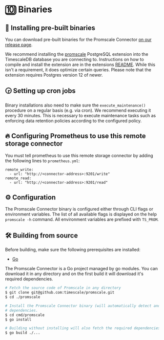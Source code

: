 # 🔟 Binaries

## 🔧 Installing pre-built binaries

You can download pre-built binaries for the Promscale
Connector [on our release page](/releases).

We recommend installing the [promscale](/extension)
PostgreSQL extension into the TimescaleDB database you are connecting to.
Instructions on how to compile and install the extension are in the
extensions [README](/extension/Readme.md). While this isn't a requirement, it
does optimize certain queries.
Please note that the extension requires Postgres version 12 of newer.

## 🕞 Setting up cron jobs

Binary installations also need to make sure the `execute_maintenance()`
procedure on a regular basis (e.g. via cron). We recommend executing it every
30 minutes. This is necessary to execute maintenance tasks such as enforcing
data retention policies according to the configured policy.

## 🔥 Configuring Prometheus to use this remote storage connector

You must tell prometheus to use this remote storage connector by adding
the following lines to `prometheus.yml`:
```
remote_write:
  - url: "http://<connector-address>:9201/write"
remote_read:
  - url: "http://<connector-address>:9201/read"
```

## ⚙️ Configuration

The Promscale Connector binary is configured either through
CLI flags or environment variables. The list of all available flags is
displayed on the help `promscale -h` command. All
environment variables are prefixed with `TS_PROM`.

## 🛠 Building from source

Before building, make sure the following prerequisites are installed:

* [Go](https://golang.org/dl/)

The Promscale Connector is a Go project managed by go
modules. You can download it in
any directory and on the first build it will download it's required
dependencies.

```bash
# Fetch the source code of Promscale in any directory
$ git clone git@github.com:timescale/promscale.git
$ cd ./promscale

# Install the Promscale Connector binary (will automatically detect and download)
# dependencies.
$ cd cmd/promscale
$ go install

# Building without installing will also fetch the required dependencies
$ go build ./...
```